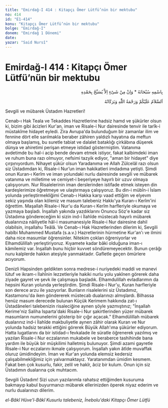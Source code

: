 ```yaml
---
title: "Emirdağ-I 414 : Kitapçı Ömer Lütfü’nün bir mektubu"
no: 414
id: "E1-414"
konu: "Kitapçı Ömer Lütfü’nün bir mektubu"
bolge: "Emirdağ-I"
donem: "Emirdağ 1 Dönemi"
date: 
yazar: "Said Nursî"
---
```


# Emirdağ-I 414 : Kitapçı Ömer Lütfü’nün bir mektubu

<p class="arabic" dir="rtl" title="Meal: “Subhân Allah’ın adıyla” * “Hiçbir şey yoktur ki O'nu hamd ile tesbih etmesin” [İsrâ 17:44]">بِاسْمِهِ سُبْحَانَهُ * وَاِنْ مِنْ شَىْءٍ اِلاَّ يُسَبِّحُ بِحَمْدِهِ</p>

<p class="arabic" dir="rtl" title="Meal: “Allah’ın selâmı, rahmeti ve bereketleri, üzerinize olsun.”">اَلسَّلاَمُ عَلَيْكُمْ وَرَحْمَةُ اللّٰهِ وَبَرَكَاتُهُ</p>

Sevgili ve mübarek Üstadım Hazretleri!

Cenab-ı Hak Teala ve Tekaddes Hazretlerine hadsiz hamd ve şükürler olsun ki, bizim gibi âcizleri Kur'an, iman ve Risale-i Nur dairesinde tenvir ile tarîk-i müstakîme hidayet eyledi. Zira Avrupa'da bulunduğum bir zamanlar ilim ve fennine dört elle sarılmakla beraber zâhiren yaldızlı hayatına da meftun olmaya başlamış, bu suretle tabiat ve dalalet bataklığı çirkâbına düşerek dünya ve ahiretimi perişan etmeye istidad göstermiştim. Vatanıma avdetimde bu hal-i acip bende devam etmek istiyor, fakat kalbimdeki iman ve ruhum buna razı olmuyor, nefsimi tazyik ediyor, "aman bir hidayet" diye çırpınıyordum. Nihayet şükür olsun Yaradanıma ve Allah Zülcelâl razı olsun siz Üstadımdan ki, Risale-i Nur’un iman hakikatleri imdadıma yetişti. Şimdi onun Kuran-ı Kerîm ve iman yolundaki nurlu dairesinde sevgili ve mübarek vatanıma ve milletime ve cemiyet-i beşeriyeye hayırlı bir uzuv olmaya çalışıyorum. Nur Risalelerinin iman derslerinden istifade etmek isteyen din kardeşlerimize öğretmeye ve ulaştırmaya çalışıyoruz. Bu din-i mübîn-i İslam yolunda yerleştirmekliğimi Cenab-ı Hakka karşı vaad ettiğim ve elyevm sekiz yaşında olan köleniz ve masum talebeniz Hakkı'ya Kuran-ı Kerîm'ini öğrettim. Maşallah Risale-i Nur'u da Kuran-ı Kerîm harfleriyle okumaya ve yazmaya başladı. İnşallah yakında yazdıklarını Onuncu Söz'e kadar siz Üstadıma göndereceğim ki sizin ind-i İlahîde müstecab hayırlı mübarek dualarınıza nâiliyetle hâl-i masumanesiyle Risale-i Nur dairesine dahil olabilsin, inşallahu Teâlâ. Ve Cenab-ı Hak Hazretlerinden dilerim ki, Sevgili habîbi Muhammed Mustafa (s.a.v.) Hazretlerinin hürmetine Kur'an'ı ve ilmini daha nice masumlar öğrensinler. Nitekim çokları öğreniyorlar ve Elhamdülillah yerleştiriyoruz. Kıyamete kadar bâki olduğuna iman-ı kâmilemiz var. İnşallah bunu hiçbir kuvvet söndüremeyecektir. Bunun çerâğı nuru kalplerde hakkın ateşiyle yanmaktadır. Gafletle geçen ömürlere acıyorum.

Denizli Hapsinden geldikten sonra medrese-i nuriyedeki maddi ve manevi lütuf ve ikram-ı İlahînin lezzetleriyle hakiki nurlu yolu yakînen görerek daha ziyade gayret ve şevk ile çalışmaya başladık. Elhamdulillah evladlarımın da hepsini Kuran yolunda yerleştirdim. Şimdi Risale-i Nur'u, Kuran harfleriyle son derece arzu ile yazıyorlar. Bunların risalelerini siz Üstadımız, Kastamonu'da iken göndererek müstecab dualarınızı almışlardı. Bilhassa henüz masum derecede bulunan Küçük Kerimem hakkında zat-ı Üstadâneleri talebenizin risaleciğine aynen şöyle yazmıştınız; "İnşallah Kerime'niz Saliha Isparta'daki Risale-i Nur şakirtlerinden yüzer mübarek masumların numunelerini gösterip bir çığır açacak." Elhamdülillah mübarek dualarınız ind-i İlahîde makbuliyetle aynen zâhir olarak Kuran ve Nur yolunda hadsiz terakki ettiğini görerek Büyük Allah'ıma şükürler ediyorum. Hatta lugatlarını da bir istidad-ı fevkalade ile süratle öğrenerek yazılmış ve yazılan Risale-i Nur eczalarının mukabele ve beraberce tashihinde bana yardım ile büyük bir müşkilimi halletmiş bulunuyor. Şimdi azami gayretle Risale-i Nur eczalarını ikmale çalışıyorum. İnşallah yakın âtîde muvaffak oluruz ümidindeyim. İman ve Kur'an yolunda elemsiz kedersiz çalışabilmekliğimiz için yalvarmaktayız. Yaratanımdan ümidim kesmem. Fakat ben çok kusurlu, fakir, zelil ve hakîr, âciz bir kulum. Onun için siz Üstadımın dualarına çok muhtacım.

Sevgili Üstadım! Sizi uzun yazılarımla rahatsız ettiğimden kusuruma bakmayıp kabul buyurmanızı mübarek ellerinizden öperek niyaz ederim ve nurlu dualarınızı dilerim.

*el-Bâkî Hüve’l-Bâkî*
*Kusurlu talebeniz,*
*İnebolu'daki Kitapçı*
*Ömer Lütfü*
